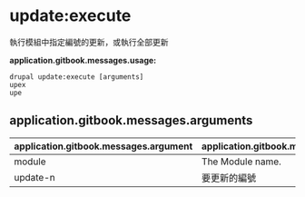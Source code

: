 # update:execute
執行模組中指定編號的更新，或執行全部更新

**application.gitbook.messages.usage:**
```
drupal update:execute [arguments]
upex
upe
```

## application.gitbook.messages.arguments
application.gitbook.messages.argument | application.gitbook.messages.details
---------|-------------
module | The Module name.
update-n | 要更新的編號
